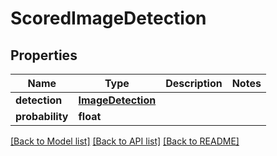 # ScoredImageDetection

## Properties
Name | Type | Description | Notes
------------ | ------------- | ------------- | -------------
**detection** | [**ImageDetection**](ImageDetection.md) |  | 
**probability** | **float** |  | 

[[Back to Model list]](../README.md#documentation-for-models) [[Back to API list]](../README.md#documentation-for-api-endpoints) [[Back to README]](../README.md)


